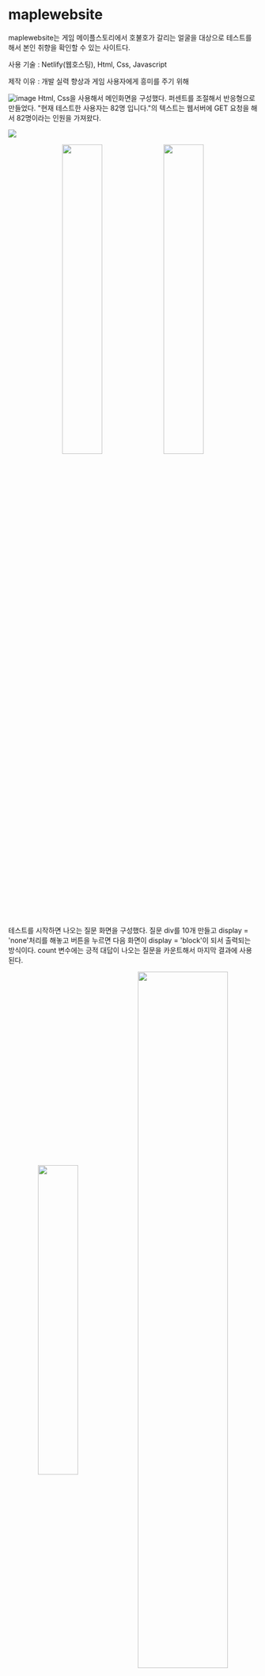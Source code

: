 # maplewebsite

maplewebsite는 게임 메이플스토리에서 호불호가 갈리는 얼굴을 대상으로 테스트를 해서 본인 취향을 확인할 수 있는 사이트다.

사용 기술 : Netlify(웹호스팅), Html, Css, Javascript

제작 이유 : 개발 실력 향상과 게임 사용자에게 흥미를 주기 위해

![image](https://user-images.githubusercontent.com/67909892/109588027-6b6cfb00-7b4b-11eb-8a66-3f5178dced87.png)
Html, Css을 사용해서 메인화면을 구성했다. 퍼센트를 조절해서 반응형으로 만들었다.
"현재 테스트한 사용자는 82명 입니다."의 텍스트는 웹서버에 GET 요청을 해서 82명이라는 인원을 가져왔다.


<img src="https://user-images.githubusercontent.com/67909892/109589519-c69fed00-7b4d-11eb-940c-967f65938c38.png" >

<p align="center">
<img src="https://user-images.githubusercontent.com/67909892/109588372-f817b900-7b4b-11eb-9d1f-0926c801d38c.png" width="40%"> <img src="https://user-images.githubusercontent.com/67909892/109588449-18477800-7b4c-11eb-89e1-bd35f8a27d6a.png" width="40%"></p>

테스트를 시작하면 나오는 질문 화면을 구성했다. 질문 div를 10개 만들고 display = 'none'처리를 해놓고 버튼을 누르면 다음 화면이 display = 'block'이 되서 출력되는 방식이다.
count 변수에는 긍적 대답이 나오는 질문을 카운트해서 마지막 결과에 사용된다.

<p align="center"><img src="https://user-images.githubusercontent.com/67909892/109591440-d967f100-7b50-11eb-9f1e-974129bb0764.png" align="center" width="40%"><img src="https://user-images.githubusercontent.com/67909892/109591301-9dcd2700-7b50-11eb-84ab-dfb81af4af04.png" align="center" width="60%"></p>
결과 확인 버튼을 누르면 사용자 수에서 +1을 해서 웹서버로 POST 전송을 한다.


<p align="center"><img src="https://user-images.githubusercontent.com/67909892/109589856-59d92280-7b4e-11eb-92ed-59a08871a1b3.png" align="center" width="40%"><img src="https://user-images.githubusercontent.com/67909892/109589980-8856fd80-7b4e-11eb-9caf-152c15b89023.png" align="center" width="30%"></p>

<p align="center"><img src="https://user-images.githubusercontent.com/67909892/109590002-9442bf80-7b4e-11eb-8e0e-2fcbf76ceef4.png" align="center" ></p>

결과 화면은 count 변수에 들어있는 숫자로 결과 화면이 다르게 출력된다. 그리고 처음으로 버튼을 누르면 메인 화면으로 돌아가면서 count 변수를 초기화 한다.
